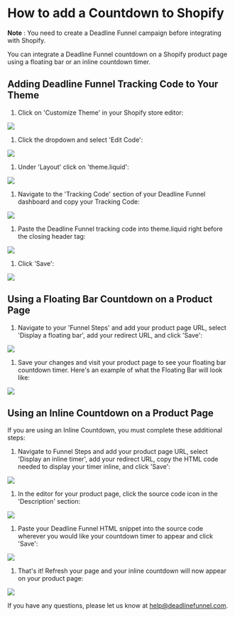 # How to add a Countdown to Shopify

**Note** : You need to create a Deadline Funnel campaign before integrating with Shopify.

You can integrate a Deadline Funnel countdown on a Shopify product page using a floating bar or an inline countdown timer.

## Adding Deadline Funnel Tracking Code to Your Theme

1. Click on 'Customize Theme' in your Shopify store editor:

![](https://s3.amazonaws.com/helpscout.net/docs/assets/53974d6ce4b0c76107b109d1/images/5bc0fcd22c7d3a04dd5b9c54/file-o7B0zQAMtp.png)

1. Click the dropdown and select 'Edit Code':

![](https://s3.amazonaws.com/helpscout.net/docs/assets/53974d6ce4b0c76107b109d1/images/5bc0fbdb042863158cc75dc5/file-oCbLsQUlsU.png)

1. Under 'Layout' click on 'theme.liquid':

![](https://s3.amazonaws.com/helpscout.net/docs/assets/53974d6ce4b0c76107b109d1/images/5bc0fd1a2c7d3a04dd5b9c57/file-msJamc3aze.png)

1. Navigate to the 'Tracking Code' section of your Deadline Funnel dashboard and copy your Tracking Code:

![](https://s3.amazonaws.com/helpscout.net/docs/assets/53974d6ce4b0c76107b109d1/images/5c65c2862c7d3a66e32e7873/file-p3lBofFRVd.png)

1. Paste the Deadline Funnel tracking code into theme.liquid right before the closing header tag:

![](https://s3.amazonaws.com/helpscout.net/docs/assets/53974d6ce4b0c76107b109d1/images/5bc0ff3a2c7d3a04dd5b9c7e/file-zP1PwteG4p.png)

1. Click 'Save':

![](https://s3.amazonaws.com/helpscout.net/docs/assets/53974d6ce4b0c76107b109d1/images/5bc0ff62042863158cc75dfa/file-Z27hQ3PJg8.png)

## Using a Floating Bar Countdown on a Product Page

1. Navigate to your 'Funnel Steps' and add your product page URL, select 'Display a floating bar', add your redirect URL, and click 'Save':

![](https://s3.amazonaws.com/helpscout.net/docs/assets/53974d6ce4b0c76107b109d1/images/5c783c362c7d3a0cb932155e/file-JDPyIgnWsG.png)

1. Save your changes and visit your product page to see your floating bar countdown timer. Here's an example of what the Floating Bar will look like:

![](https://s3.amazonaws.com/helpscout.net/docs/assets/53974d6ce4b0c76107b109d1/images/5c65c0a12c7d3a66e32e783a/file-r2622Bfum3.png)

## Using an Inline Countdown on a Product Page

If you are using an Inline Countdown, you must complete these additional steps:

1. Navigate to Funnel Steps and add your product page URL, select 'Display an inline timer', add your redirect URL, copy the HTML code needed to display your timer inline, and click 'Save':

![](https://s3.amazonaws.com/helpscout.net/docs/assets/53974d6ce4b0c76107b109d1/images/5c783cd22c7d3a0cb9321570/file-hMgAYWDhqC.png)

1. In the editor for your product page, click the source code icon in the 'Description' section:

![](https://s3.amazonaws.com/helpscout.net/docs/assets/53974d6ce4b0c76107b109d1/images/5bc1002c042863158cc75dfd/file-M8XM5XfNE4.png)

1. Paste your Deadline Funnel HTML snippet into the source code wherever you would like your countdown timer to appear and click 'Save':

![](https://s3.amazonaws.com/helpscout.net/docs/assets/53974d6ce4b0c76107b109d1/images/5bc10060042863158cc75dff/file-bcsrcwwXL4.png)

1. That's it! Refresh your page and your inline countdown will now appear on your product page:

![](https://s3.amazonaws.com/helpscout.net/docs/assets/53974d6ce4b0c76107b109d1/images/5bc10088042863158cc75e00/file-5ELEP9tVkC.png)

If you have any questions, please let us know at [help@deadlinefunnel.com](mailto:mailto:help@deadlinefunnel.com).

